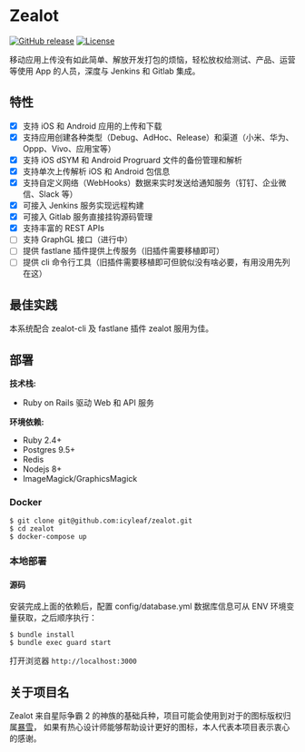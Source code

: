 # Zealot

[![GitHub release](https://img.shields.io/github/release/icyleaf/zealot.svg)](https://github.com/icyleaf/zealot/releases)
[![License](https://img.shields.io/github/license/icyleaf/zealot)](LICENSE)

移动应用上传没有如此简单、解放开发打包的烦恼，轻松放权给测试、产品、运营等使用 App 的人员，深度与 Jenkins 和 Gitlab 集成。

## 特性

- [x] 支持 iOS 和 Android 应用的上传和下载
- [x] 支持应用创建各种类型（Debug、AdHoc、Release）和渠道（小米、华为、Oppp、Vivo、应用宝等）
- [x] 支持 iOS dSYM 和 Android Progruard 文件的备份管理和解析
- [x] 支持单次上传解析 iOS 和 Android 包信息
- [x] 支持自定义网络（WebHooks）数据来实时发送给通知服务（钉钉、企业微信、Slack 等）
- [x] 可接入 Jenkins 服务实现远程构建
- [x] 可接入 Gitlab 服务直接挂钩源码管理
- [x] 支持丰富的 REST APIs
- [ ] 支持 GraphGL 接口（进行中）
- [ ] 提供 fastlane 插件提供上传服务（旧插件需要移植即可）
- [ ] 提供 cli 命令行工具（旧插件需要移植即可但貌似没有啥必要，有用没用先列在这）

## 最佳实践

本系统配合 zealot-cli 及 fastlane 插件 zealot 服用为佳。

## 部署

**技术栈:**

- Ruby on Rails 驱动 Web 和 API 服务

**环境依赖:**

- Ruby 2.4+
- Postgres 9.5+
- Redis
- Nodejs 8+
- ImageMagick/GraphicsMagick

### Docker

```
$ git clone git@github.com:icyleaf/zealot.git
$ cd zealot
$ docker-compose up
```

### 本地部署

#### 源码

安装完成上面的依赖后，配置 config/database.yml 数据库信息可从 ENV 环境变量获取，之后顺序执行：

```
$ bundle install
$ bundle exec guard start
```

打开浏览器 `http://localhost:3000`

## 关于项目名

Zealot 来自星际争霸 2 的神族的基础兵种，项目可能会使用到对于的图标版权归属[暴雪](https://www.blizzard.com)，
如果有热心设计师能够帮助设计更好的图标，本人代表本项目表示衷心的感谢。